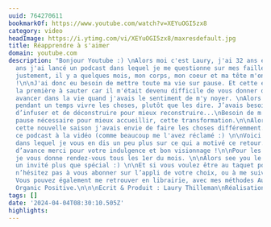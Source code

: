 ```yaml
---
uuid: 764270611
bookmarkOf: https://www.youtube.com/watch?v=XEYuOGI5zx8
category: video
headImage: https://i.ytimg.com/vi/XEYuOGI5zx8/maxresdefault.jpg
title: Réapprendre à s'aimer
domain: youtube.com
description: "Bonjour Youtube :) \nAlors moi c'est Laury, j'ai 32 ans et il y a 3
  ans j'ai lancé un podcast dans lequel je me questionne sur mes failles et mes vulnérabilités.\nEt
  justement, il y a quelques mois, mon corps, mon coeur et ma tête m'ont crié STOP
  !\n\nJ'ai donc eu besoin de mettre toute ma vie sur pause. Et cette émission a été
  la première à sauter car il m'était devenu difficile de vous donner des pistes pour
  avancer dans la vie quand j'avais le sentiment de m'y noyer. \nAlors j’ai préféré
  pendant un temps vivre les choses, plutôt que les dire. J’avais besoin de comprendre,
  d’infuser et de déconstruire pour mieux reconstruire...\nBesoin de m’autoriser cette
  pause nécessaire pour mieux accueillir, cette transformation.\n\nAlors pour débuter
  cette nouvelle saison j'avais envie de faire les choses différemment... et d'ouvrir
  ce podcast à la vidéo (comme beaucoup me l'avez réclamé :) \n\nVoici l'épisode 0,
  dans lequel je vous en dis un peu plus sur ce qui a motivé ce retour. \n\nAlors
  d’avance merci pour votre indulgence et bon visionnage !\n\nPour les prochains épisodes,
  je vous donne rendez-vous tous les 1er du mois. \n\nAlors see you le 1er avril avec
  un invité plus que spécial :) \n\nEt si vous voulez être au taquet pour chaque sortie,
  n’hésitez pas à vous abonner sur l’appli de votre choix, ou à me suivre sur Instagram.
  Vous pouvez également me retrouver en librairie, avec mes méthodes Au TOP ! : Tonic
  Organic Positive.\n\n\nEcrit & Produit : Laury Thilleman\nRéalisation : Jorys Lamothe"
tags: []
date: '2024-04-04T08:30:10.505Z'
highlights: 
---
```



